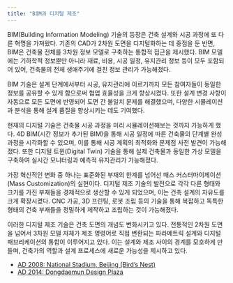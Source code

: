 ```yaml
---
title: "BIM과 디지털 제조"
---
```


BIM(Building Information Modeling) 기술의 등장은 건축 설계와 시공 과정에 또 다른 혁명을 가져왔다. 기존의 CAD가 2차원 도면을 디지털화하는 데 중점을 둔 반면, BIM은 건축물 전체를 3차원 정보 모델로 구축하는 통합적 접근을 제시했다. BIM 모델에는 기하학적 정보뿐만 아니라 재료, 비용, 시공 일정, 유지관리 정보 등이 모두 포함되어 있어, 건축물의 전체 생애주기에 걸친 정보 관리가 가능해졌다.

BIM 기술은 설계 단계에서부터 시공, 유지관리에 이르기까지 모든 참여자들이 동일한 정보를 공유할 수 있게 함으로써 협업 효율성을 크게 향상시켰다. 또한 설계 변경 사항이 자동으로 모든 도면에 반영되어 도면 간 불일치 문제를 해결했으며, 다양한 시뮬레이션과 분석을 통해 설계 품질을 향상시키는 데도 기여했다.

현재의 디지털 기술은 건축물 시공 과정을 미리 시뮬레이션해보는 것까지 가능하게 했다. 4D BIM(시간 정보가 추가된 BIM)을 통해 시공 일정에 따른 건축물의 단계별 완성 과정을 시각화할 수 있으며, 이를 통해 시공 계획의 최적화와 문제점 사전 발견이 가능해졌다. 또한 디지털 트윈(Digital Twin) 기술을 통해 실제 건축물과 동일한 가상 모델을 구축하여 실시간 모니터링과 예측적 유지관리가 가능해졌다.

가장 혁신적인 변화 중 하나는 표준화된 부재의 한계를 넘어선 매스 커스터마이제이션(Mass Customization)의 실현이다. 디지털 제조 기술의 발전으로 각각 다른 형태와 크기를 가진 부재들을 경제적으로 생산할 수 있게 되었으며, 이는 건축 설계의 자유도를 크게 확장시켰다. CNC 가공, 3D 프린팅, 로봇 조립 등의 기술을 통해 복잡하고 독특한 형태의 건축 부재들을 정밀하게 제작하고 조립하는 것이 가능해졌다.

이러한 디지털 제조 기술은 건축 도면의 개념도 변화시키고 있다. 전통적인 2차원 도면을 넘어서 3차원 모델 자체가 제조 명령어로 직접 변환되는 파라메트릭 설계와 디지털 패브리케이션의 통합이 이루어지고 있다. 이는 설계와 제조 사이의 경계를 모호하게 만들며, 건축가의 역할과 설계 프로세스에 새로운 가능성을 제시하고 있다.

- [AD 2008: National Stadium, Beijing (Bird’s Nest)](./bird-nest.md)
- [AD 2014: Dongdaemun Design Plaza](./ddp.md)
